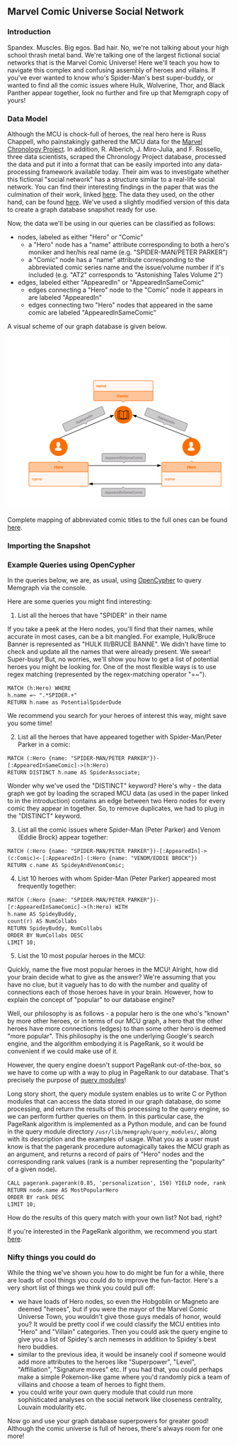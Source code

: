## Marvel Comic Universe Social Network

### Introduction

Spandex. Muscles. Big egos. Bad hair. No, we're not talking about your high
school thrash metal band. We're talking one of the largest fictional social
networks that is the Marvel Comic Universe! Here we'll teach you how to navigate
this complex and confusing assembly of heroes and villains. If you've ever
wanted to know who's Spider-Man's best super-buddy, or wanted to find all the
comic issues where Hulk, Wolverine, Thor, and Black Panther appear together, look
no further and fire up that Memgraph copy of yours!

### Data Model

Although the MCU is chock-full of heroes, the real hero here is Russ Chappell,
who painstakingly gathered the MCU data for the [Marvel Chronology Project](www.chronologyproject.com).
In addition, R. Alberich, J. Miro-Julia, and F. Rossello, three data scientists,
scraped the Chronology Project database, processed the data and put it into a
format that can be easily imported into any data-processing framework available
today. Their aim was to investigate whether this fictional "social network" has
a structure similar to a real-life social network. You can find their interesting
findings in the paper that was the culmination of their work, linked [here](https://arxiv.org/pdf/cond-mat/0202174.pdf).
The data they used, on the other hand, can be found [here](https://www.kaggle.com/csanhueza/the-marvel-universe-social-network).
We've used a slightly modified version of this data to create a graph database
snapshot ready for use.

Now, the data we'll be using in our queries can be classified as follows:
  * nodes, labeled as either "Hero" or "Comic"
    * a "Hero" node has a "name" attribute corresponding to both a hero's
      moniker and her/his real name (e.g. "SPIDER-MAN/PETER PARKER")
    * a "Comic" node has a "name" attribute corresponding to the abbreviated
      comic series name and the issue/volume number if it's included (e.g. "AT2"
      corresponds to "Astonishing Tales Volume 2")
  * edges, labeled either "AppearedIn" or "AppearedInSameComic"
    * edges connecting a "Hero" node to the "Comic" node it appears in are
      labeled "AppearedIn"
    * edges connecting two "Hero" nodes that appeared in the same comic are
      labeled "AppearedInSameComic"

A visual scheme of our graph database is given below.

![](../data/mcu_metagraph.png)

Complete mapping of abbreviated comic titles to the full ones can be found [here](https://www.chronologyproject.com/key.php).

### Importing the Snapshot

### Example Queries using OpenCypher

In the queries below, we are, as usual, using [OpenCypher](https://www.opencypher.org)
to query Memgraph via the console.

Here are some queries you might find interesting:

1) List all the heroes that have "SPIDER" in their name

If you take a peek at the Hero nodes, you'll find that their names, while
accurate in most cases, can be a bit mangled. For example, Hulk/Bruce Banner is
represented as "HULK III/BRUCE BANNE". We didn't have time to check and update
all the names that were already present. We swear! Super-busy! But, no worries,
we'll show you how to get a list of potential heroes you might be looking for.
One of the most flexible ways is to use regex matching (represented by the
regex-matching operator "=~").

```opencypher
MATCH (h:Hero) WHERE
h.name =~ ".*SPIDER.+"
RETURN h.name as PotentialSpiderDude
```

We recommend you search for your heroes of interest this way, might save you
some time!

2) List all the heroes that have appeared together with Spider-Man/Peter Parker in a comic:

```opencypher
MATCH (:Hero {name: "SPIDER-MAN/PETER PARKER"})-[:AppearedInSameComic]->(h:Hero)
RETURN DISTINCT h.name AS SpiderAssociate;
```

Wonder why we've used the "DISTINCT" keyword? Here's why - the data graph we got
by loading the scraped MCU data (as used in the paper linked to in the
introduction) contains an edge between two Hero nodes for every comic they
appear in together. So, to remove duplicates, we had to plug in the "DISTINCT" keyword.

3) List all the comic issues where Spider-Man (Peter Parker) and Venom (Eddie Brock) appear together:

```opencypher
MATCH (:Hero {name: "SPIDER-MAN/PETER PARKER"})-[:AppearedIn]->(c:Comic)<-[:AppearedIn]-(:Hero {name: "VENOM/EDDIE BROCK"})
RETURN c.name AS SpideyAndVenomComic;
```

4) List 10 heroes with whom Spider-Man (Peter Parker) appeared most frequently together:

```opencypher
MATCH (:Hero {name: "SPIDER-MAN/PETER PARKER"})-[r:AppearedInSameComic]->(h:Hero) WITH
h.name AS SpideyBuddy,
count(r) AS NumCollabs
RETURN SpideyBuddy, NumCollabs
ORDER BY NumCollabs DESC
LIMIT 10;
```

5) List the 10 most popular heroes in the MCU:

Quickly, name the five most popular heroes in the MCU! Alright, how did your
brain decide what to give as the answer? We're assuming that you have no clue,
but it vaguely has to do with the number and quality of connections each of
those heroes have in your brain. However, how to explain the concept of "popular"
to our database engine?

Well, our philosophy is as follows - a popular hero is the one who's "known" by
more other heroes, or in terms of our MCU graph, a hero that the other heroes have
more connections (edges) to than some other hero is deemed "more popular".
This philosophy is the one underlying Google's search engine, and the algorithm
embodying it is PageRank, so it would be convenient if we could make use of it.

However, the query engine doesn't support PageRank out-of-the-box, so we have to
come up with a way to plug in PageRank to our database. That's precisely the
purpose of [query modules](../reference_guide/query-modules.md)!

Long story short, the query module system enables us to write C or Python modules
that can access the data stored in our graph database, do some processing, and
return the results of this processing to the query engine, so we can perform
further queries on them. In this particular case, the PageRank algorithm is
implemented as a Python module, and can be found in the query module directory
`/usr/lib/memgraph/query_modules/`, along with its description and the examples
of usage. What you as a user must know is that the pagerank procedure automagically
takes the MCU graph as an argument, and returns a record of pairs of "Hero" nodes and the
corresponding rank values (rank is a number representing the "popularity" of a given node).

```opencypher
CALL pagerank.pagerank(0.85, 'personalization', 150) YIELD node, rank
RETURN node.name AS MostPopularHero
ORDER BY rank DESC
LIMIT 10;
```

How do the results of this query match with your own list? Not bad, right?

If you're interested in the PageRank algorithm, we recommend you start [here](https://en.wikipedia.org/wiki/PageRank).

### Nifty things you could do

While the thing we've shown you how to do might be fun for a while, there are
loads of cool things you could do to improve the fun-factor. Here's a very short
list of things we think you could pull off:

* we have loads of Hero nodes, so even the Hobgoblin or Magneto are deemed
  "heroes", but if you were the mayor of the Marvel Comic Universe Town, you
  wouldn't give those guys medals of honor, would you? It would be pretty cool
  if we could classify the MCU entities into "Hero" and "Villain" categories.
  Then you could ask the query engine to give you a list of Spidey's arch
  nemeses in addition to Spidey's best hero buddies.
* similar to the previous idea, it would be insanely cool if someone would add
  more attributes to the heroes like "Superpower", "Level", "Affiliation",
  "Signature moves" etc. If you had that, you could perhaps make a simple
  Pokemon-like game where you'd randomly pick a team of villains and choose a team
  of heroes to fight them.
* you could write your own query module that could run more sophisticated
  analyses on the social network like closeness centrality, Louvain modularity
  etc.

Now go and use your graph database superpowers for greater good! Although the
comic universe is full of heroes, there's always room for one more!
